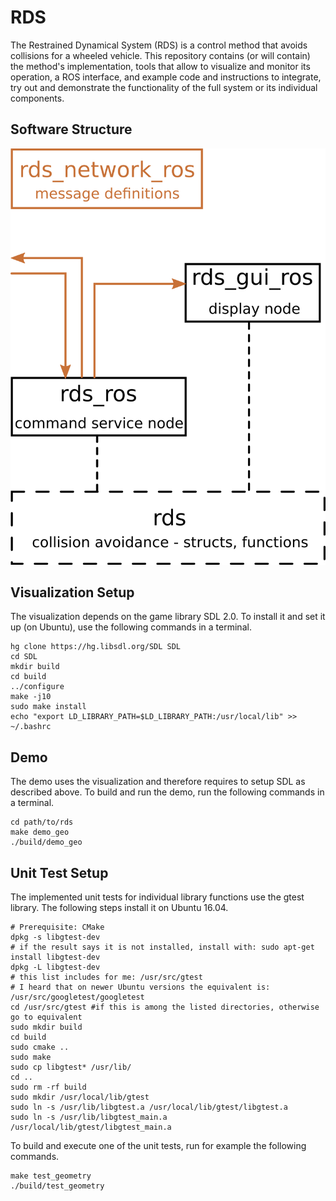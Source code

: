 # RDS
The Restrained Dynamical System (RDS) is a control method that avoids collisions for a wheeled vehicle. This repository contains (or will contain) the method's implementation, tools that allow to visualize and monitor its operation, a ROS interface, and example code and instructions to integrate, try out and demonstrate the functionality of the full system or its individual components.

## Software Structure

![Alt text](/docs/software.png?raw=true "Each box corresponds to one source folder.")

## Visualization Setup

The visualization depends on the game library SDL 2.0. To install it and set it up (on Ubuntu), use the following commands in a terminal.
```
hg clone https://hg.libsdl.org/SDL SDL
cd SDL
mkdir build
cd build
../configure
make -j10
sudo make install
echo "export LD_LIBRARY_PATH=$LD_LIBRARY_PATH:/usr/local/lib" >> ~/.bashrc
``` 

## Demo
The demo uses the visualization and therefore requires to setup SDL as described above. To build and run the demo, run the following commands in a terminal.
```
cd path/to/rds
make demo_geo
./build/demo_geo
```

## Unit Test Setup

The implemented unit tests for individual library functions use the gtest library. The following steps install it on Ubuntu 16.04.
```
# Prerequisite: CMake
dpkg -s libgtest-dev
# if the result says it is not installed, install with: sudo apt-get install libgtest-dev
dpkg -L libgtest-dev
# this list includes for me: /usr/src/gtest 
# I heard that on newer Ubuntu versions the equivalent is: /usr/src/googletest/googletest
cd /usr/src/gtest #if this is among the listed directories, otherwise go to equivalent
sudo mkdir build
cd build
sudo cmake ..
sudo make
sudo cp libgtest* /usr/lib/
cd ..
sudo rm -rf build
sudo mkdir /usr/local/lib/gtest
sudo ln -s /usr/lib/libgtest.a /usr/local/lib/gtest/libgtest.a
sudo ln -s /usr/lib/libgtest_main.a /usr/local/lib/gtest/libgtest_main.a
```
To build and execute one of the unit tests, run for example the following commands.
```
make test_geometry
./build/test_geometry
```
